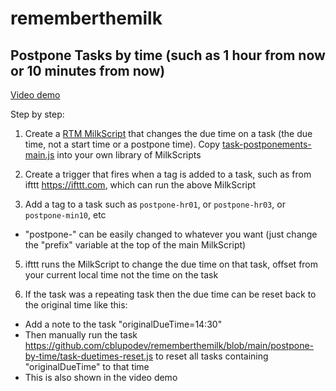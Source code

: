 # rememberthemilk

## Postpone Tasks by time (such as 1 hour from now or 10 minutes from now)

[Video demo](https://www.youtube.com/watch?v=N0nkTta5aPI)

Step by step:

1. Create a [RTM MilkScript](https://www.rememberthemilk.com/services/milkscript/) that changes the due time on a task (the due time, not a start time or a postpone time). Copy [task-postponements-main.js](https://github.com/cblupodev/rememberthemilk/blob/main/postpone-by-time/task-postponements-main.js) into your own library of MilkScripts

2. Create a trigger that fires when a tag is added to a task, such as from ifttt https://ifttt.com, which can run the above MilkScript

3. Add a tag to a task such as `postpone-hr01`, or `postpone-hr03`, or `postpone-min10`, etc
- "postpone-" can be easily changed to whatever you want (just change the "prefix" variable at the top of the main MilkScript)

5. ifttt runs the MilkScript to change the due time on that task, offset from your current local time not the time on the task

6. If the task was a repeating task then the due time can be reset back to the original time like this:
- Add a note to the task "originalDueTime=14:30"
- Then manually run the task https://github.com/cblupodev/rememberthemilk/blob/main/postpone-by-time/task-duetimes-reset.js to reset all tasks containing "originalDueTime" to that time
- This is also shown in the video demo
